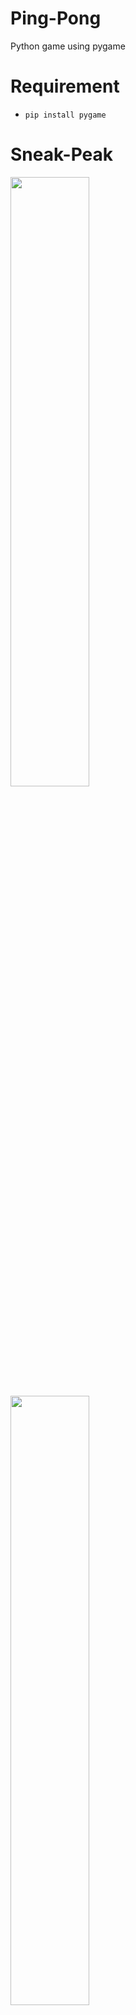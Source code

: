 # Ping-Pong
Python game using pygame

# Requirement
* `pip install pygame`

# Sneak-Peak
<img width = 50%, height=50%, src = "https://github.com/tech-vin/Ping-Pong/blob/master/pong%20pictures/main%20ui.png" />
<img width = 50%, height=50%, src = "https://github.com/tech-vin/Ping-Pong/blob/master/pong%20pictures/player%20ui.png" />
